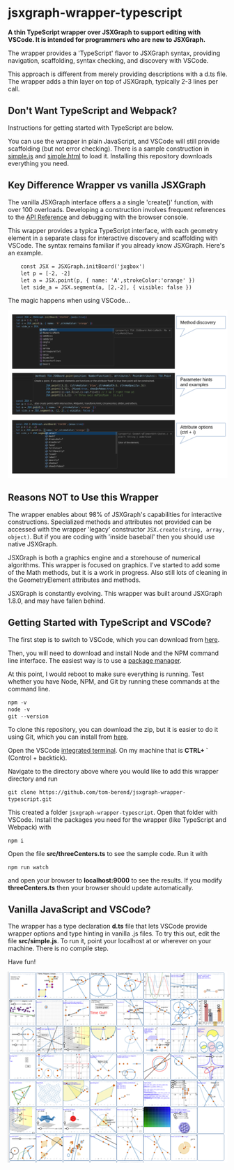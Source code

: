# jsxgraph-wrapper-typescript

**A thin TypeScript wrapper over JSXGraph to support editing with VSCode.  It is intended for programmers who are new to JSXGraph.**

The wrapper provides a 'TypeScript' flavor to JSXGraph syntax, providing navigation, scaffolding, syntax checking, and discovery with VSCode.

This approach is different from merely providing descriptions with a d.ts file. The wrapper adds a thin layer on top of JSXGraph, typically 2-3 lines per call.


## Don't Want TypeScript and Webpack?

Instructions for getting started with TypeScript are below.

You can use the wrapper in plain JavaScript, and VSCode will still provide scaffolding (but not error checking).  There is a sample construction in [simple.js](simple.js) and [simple.html](simple.html) to load it.  Installing this repository downloads everything you need.



## Key Difference Wrapper vs vanilla JSXGraph

The vanilla JSXGraph interface offers a a single 'create()' function, with over 100 overloads.  Developing a construction involves frequent references to the [API Reference](https://jsxgraph.org/docs/index.html) and debugging with the browser console.

This wrapper provides a typica TypeScript interface, with each geometry element in a separate class for interactive discovery and scaffolding with VSCode.  The syntax remains familiar if you already know JSXGraph.  Here's an example.

```
    const JSX = JSXGraph.initBoard('jxgbox')
    let p = [-2, -2]
    let a = JSX.point(p, { name: 'A',strokeColor:'orange' })
    let side_a = JSX.segment(a, [2,-2], { visible: false })
```

The magic happens when using VSCode...

![](./vscode.png)



## Reasons NOT to Use this Wrapper

The wrapper enables about 98% of JSXGraph's capabilities for interactive constructions. Specialized methods and attributes not provided can be accessed with the wrapper 'legacy' constructor `JSX.create(string, array, object)`.  But if you are coding with 'inside baseball' then you should use native JSXGraph.

JSXGraph is both a graphics engine and a storehouse of numerical algorithms. This wrapper is focused on graphics. I've started to add some of the Math methods, but it is a work in progress.  Also still lots of cleaning in the GeometryElement attributes and methods.

JSXGraph is constantly evolving.  This wrapper was built around JSXGraph 1.8.0, and may have fallen behind.



## Getting Started with TypeScript and VSCode?

The first step is to switch to VSCode, which you can download from [here](https://code.visualstudio.com/).

Then, you will need to download and install Node and the NPM command line interface.  The easiest way is to use a [package manager](https://nodejs.org/en/download/package-manager).

At this point, I would reboot to make sure everything is running.  Test whether you have Node, NPM, and Git by running these commands at the command line.

```
npm -v
node -v
git --version
```

To clone this repository, you can download the zip, but it is easier to do it using Git, which you can install from [here](https://git-scm.com/download).

Open the VSCode [integrated terminal](https://code.visualstudio.com/docs/terminal/basics#:~:text=From%20the%20Command%20Palette%20).  On my machine that is **CTRL+ \`** (Control + backtick).


Navigate to the directory above where you would like to add this wrapper directory and run
```
git clone https://github.com/tom-berend/jsxgraph-wrapper-typescript.git
```

This created a folder `jsxgraph-wrapper-typescript`.  Open that folder with VSCode. Install the packages you need for the wrapper (like TypeScript and Webpack) with
```
npm i
```

Open the file **src/threeCenters.ts** to see the sample code.  Run it with
```
npm run watch
```
and open your browser to **localhost:9000** to see the results.  If you modify **threeCenters.ts** then your browser should update automatically.




## Vanilla JavaScript and VSCode?

The wrapper has a type declaration **d.ts** file that lets VSCode provide wrapper options and type hinting in vanilla .js files.  To try this out, edit the file **src/simple.js**.  To run it, point your localhost at
[](http://localhost/jsxgraph-wrapper-typescript/src/simple.html) or wherever on your machine.  There is no compile step.




Have fun!


![](test.png)




